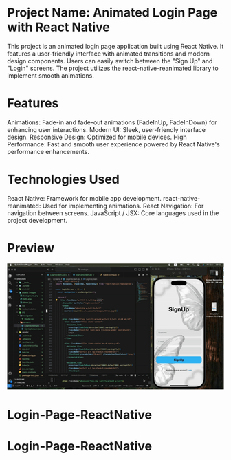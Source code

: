 # Project Name: Animated Login Page with React Native

This project is an animated login page application built using React Native. It features a user-friendly interface with animated transitions and modern design components. Users can easily switch between the "Sign Up" and "Login" screens. The project utilizes the react-native-reanimated library to implement smooth animations.

# Features

Animations: Fade-in and fade-out animations (FadeInUp, FadeInDown) for enhancing user interactions.
Modern UI: Sleek, user-friendly interface design.
Responsive Design: Optimized for mobile devices.
High Performance: Fast and smooth user experience powered by React Native's performance enhancements.

# Technologies Used

React Native: Framework for mobile app development.
react-native-reanimated: Used for implementing animations.
React Navigation: For navigation between screens.
JavaScript / JSX: Core languages used in the project development.

# Preview

![](./assets/images/ScreenRecording2024-10-04at09.02.20-ezgif.com-video-to-gif-converter.gif)
# Login-Page-ReactNative
# Login-Page-ReactNative

